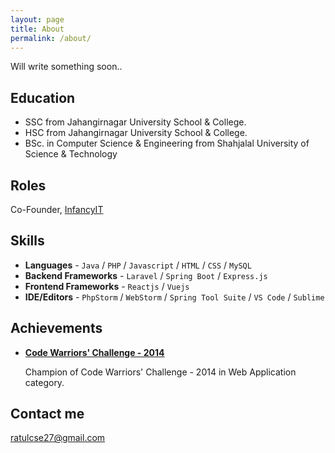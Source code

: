 ```yaml
---
layout: page
title: About
permalink: /about/
---
```


Will write something soon..

## Education

* SSC from Jahangirnagar University School & College.
* HSC from Jahangirnagar University School & College.
* BSc. in Computer Science & Engineering from Shahjalal University of Science & Technology

## Roles

Co-Founder, <a href="https://infancyit.com/" target="_blank">InfancyIT</a>

## Skills

* **Languages** - `Java` / `PHP` / `Javascript` / `HTML` / `CSS` / `MySQL`
* **Backend Frameworks** - `Laravel` / `Spring Boot` / `Express.js`
* **Frontend Frameworks** - `Reactjs` / `Vuejs`
* **IDE/Editors** - `PhpStorm` / `WebStorm` / `Spring Tool Suite` / `VS Code` / `Sublime`
    
    
## Achievements


* [**Code Warriors' Challenge - 2014**](#) 
   
   Champion of Code Warriors' Challenge - 2014 in Web Application category.


## Contact me

[ratulcse27@gmail.com](mailto:ratulcse27@gmail.com)